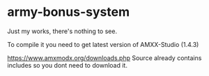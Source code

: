 # army-bonus-system

Just my works, there's nothing to see.

To compile it you need to get latest version of AMXX-Studio (1.4.3)

https://www.amxmodx.org/downloads.php
Source already contains includes so you dont need to download it.
